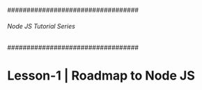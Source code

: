 ##################################
###### Node JS Tutorial Series ###
##################################

# Lesson-1 | Roadmap to Node JS




